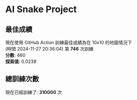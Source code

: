 
# AI Snake Project

## **最佳成績**
現在使用 GitHub Action 訓練最佳成績為在 10x10 的地圖情況下  
(時間 2024-11-27 20:36:04) 第 **746** 次訓練  
**分數**: 460  
**探索值**: 0.0238

## 總訓練次數
現在已經訓練了: **310000** 次
